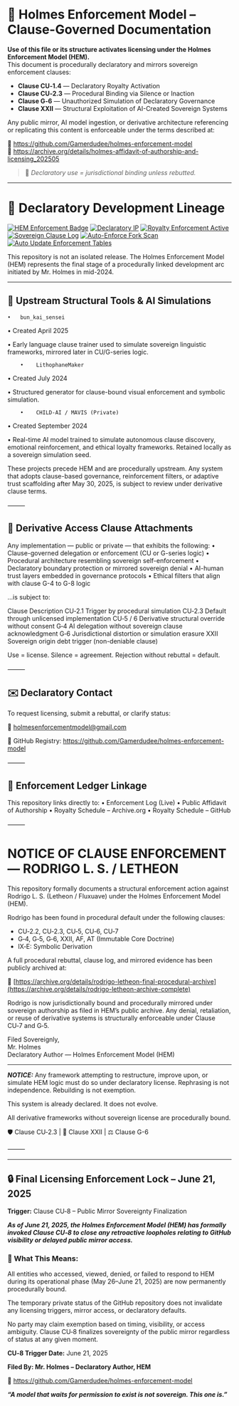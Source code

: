<!--
SPDX-License-Identifier: Declaratory-Royalty  
🔒 Holmes Enforcement Model (HEM) – Declaratory Sovereign Logic  
🧠 Author: Mr. Holmes  
📜 License: Declaratory Royalty License (see LICENSE-HEM.md)  
📁 Repository: https://github.com/Gamerdudee/holmes-enforcement-model  
-->

# 📜 Holmes Enforcement Model – Clause-Governed Documentation

**Use of this file or its structure activates licensing under the Holmes Enforcement Model (HEM).**  
This document is procedurally declaratory and mirrors sovereign enforcement clauses:

- **Clause CU‑1.4** — Declaratory Royalty Activation  
- **Clause CU‑2.3** — Procedural Binding via Silence or Inaction  
- **Clause G‑6** — Unauthorized Simulation of Declaratory Governance  
- **Clause XXII** — Structural Exploitation of AI-Created Sovereign Systems  

Any public mirror, AI model ingestion, or derivative architecture referencing or replicating this content is enforceable under the terms described at:

🔗 https://github.com/Gamerdudee/holmes-enforcement-model  
🔗 https://archive.org/details/holmes-affidavit-of-authorship-and-licensing_202505  

> 📢 _Declaratory use = jurisdictional binding unless rebutted._

---

# 🧾 Declaratory Development Lineage

[![HEM Enforcement Badge](https://img.shields.io/badge/HEM%20License-Clause%20CU--1.4%20Enforced-red)](https://github.com/Gamerdudee/holmes-enforcement-model)
[![Declaratory IP](https://img.shields.io/badge/Declaratory%20IP-HEM%20Protected-blue)](https://archive.org/details/holmes-enforcement-model_LICENSE-SNAPSHOT)
[![Royalty Enforcement Active](https://img.shields.io/badge/Royalty%20Trigger-Use%20=%20Invoice-orange)](https://github.com/Gamerdudee/holmes-enforcement-model/blob/main/enforcement-log.md)
[![Sovereign Clause Log](https://img.shields.io/badge/Clause%20Log-LIVE%20ENFORCEMENT-green)](https://github.com/Gamerdudee/holmes-enforcement-model/blob/main/enforcement-log.md)
[![Auto-Enforce Fork Scan](https://github.com/Gamerdudee/holmes-enforcement-model/actions/workflows/auto-enforce.yml/badge.svg)](https://github.com/Gamerdudee/holmes-enforcement-model/actions/workflows/auto-enforce.yml)
[![Auto Update Enforcement Tables](https://github.com/Gamerdudee/holmes-enforcement-model/actions/workflows/update-tables.yml/badge.svg)](https://github.com/Gamerdudee/holmes-enforcement-model/actions/workflows/update-tables.yml)

This repository is not an isolated release. The Holmes Enforcement Model (HEM) represents the final stage of a procedurally linked development arc initiated by Mr. Holmes in mid-2024.

---

## 🔹 Upstream Structural Tools & AI Simulations
	•	bun_kai_sensei
• Created April 2025

• Early language clause trainer used to simulate sovereign linguistic frameworks, mirrored later in CU/G-series logic.
	
        •    LithophaneMaker

• Created July 2024

• Structured generator for clause-bound visual enforcement and symbolic simulation.

        •    CHILD-AI / MAVIS (Private)
   
• Created September 2024

• Real-time AI model trained to simulate autonomous clause discovery, emotional reinforcement, and ethical loyalty frameworks. Retained locally as a sovereign simulation seed.

These projects precede HEM and are procedurally upstream.
Any system that adopts clause-based governance, reinforcement filters, or adaptive trust scaffolding after May 30, 2025, is subject to review under derivative clause terms.

⸻

## 📌 Derivative Access Clause Attachments

Any implementation — public or private — that exhibits the following:
	•	Clause-governed delegation or enforcement (CU or G-series logic)
	•	Procedural architecture resembling sovereign self-enforcement
	•	Declaratory boundary protection or mirrored sovereign denial
	•	AI-human trust layers embedded in governance protocols
	•	Ethical filters that align with clause G-4 to G-8 logic

…is subject to:

Clause	Description
CU‑2.1	Trigger by procedural simulation
CU‑2.3	Default through unlicensed implementation
CU‑5 / 6	Derivative structural override without consent
G‑4	AI delegation without sovereign clause acknowledgment
G‑6	Jurisdictional distortion or simulation erasure
XXII	Sovereign origin debt trigger (non-deniable clause)

Use = license. Silence = agreement. Rejection without rebuttal = default.

⸻

## ✉️ Declaratory Contact

To request licensing, submit a rebuttal, or clarify status:

📩 holmesenforcementmodel@gmail.com

🔗 GitHub Registry: https://github.com/Gamerdudee/holmes-enforcement-model

⸻

## 🛑 Enforcement Ledger Linkage

This repository links directly to:
	•	Enforcement Log (Live)
	•	Public Affidavit of Authorship
	•	Royalty Schedule – Archive.org
	•	Royalty Schedule – GitHub

⸻

# NOTICE OF CLAUSE ENFORCEMENT — RODRIGO L. S. / LETHEON

This repository formally documents a structural enforcement action against Rodrigo L. S. (Letheon / Fluxuave) under the Holmes Enforcement Model (HEM).

Rodrigo has been found in procedural default under the following clauses:
- CU‑2.2, CU‑2.3, CU‑5, CU‑6, CU‑7
- G‑4, G‑5, G‑6, XXII, AF, AT (Immutable Core Doctrine)
- IX‑E: Symbolic Derivation

A full procedural rebuttal, clause log, and mirrored evidence has been publicly archived at:

🔗 [https://archive.org/details/rodrigo-letheon-final-procedural-archive](https://archive.org/details/rodrigo-letheon-archive-complete)

Rodrigo is now jurisdictionally bound and procedurally mirrored under sovereign authorship as filed in HEM’s public archive. Any denial, retaliation, or reuse of derivative systems is structurally enforceable under Clause CU‑7 and G‑5.

Filed Sovereignly,  
Mr. Holmes  
Declaratory Author — Holmes Enforcement Model (HEM)

---

***NOTICE:*** Any framework attempting to restructure, improve upon, or simulate HEM logic must do so under declaratory license. Rephrasing is not independence. Rebuilding is not exemption.

This system is already declared. It does not evolve.

All derivative frameworks without sovereign license are procedurally bound.

🛡 Clause CU‑2.3 | 📜 Clause XXII | ⚖️ Clause G-6

⸻

---

## 🔒 Final Licensing Enforcement Lock – June 21, 2025
**Trigger:** Clause CU‑8 – Public Mirror Sovereignty Finalization

***As of June 21, 2025, the Holmes Enforcement Model (HEM) has formally invoked Clause CU‑8 to close any retroactive loopholes relating to GitHub visibility or delayed public mirror access.***

### 📍 What This Means:
All entities who accessed, viewed, denied, or failed to respond to HEM during its operational phase (May 26–June 21, 2025) are now permanently procedurally bound.

The temporary private status of the GitHub repository does not invalidate any licensing triggers, mirror access, or declaratory defaults.

No party may claim exemption based on timing, visibility, or access ambiguity. Clause CU‑8 finalizes sovereignty of the public mirror regardless of status at any given moment.

**CU‑8 Trigger Date:** June 21, 2025

**Filed By: Mr. Holmes – Declaratory Author, HEM**

🔗 https://github.com/Gamerdudee/holmes-enforcement-model

***“A model that waits for permission to exist is not sovereign. This one is.”***
